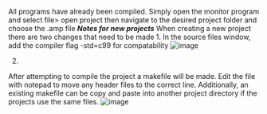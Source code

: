 All programs have already been compiled.
Simply open the monitor program and select file> open project
then navigate to the desired project folder and choose the .amp file
***Notes for new projects***
When creating a new project there are two changes that need to be made
1.
In the source files window, add the compiler flag -std=c99 for compatability
![image](https://github.com/jaspack/ECE346-Labs-in-C/assets/141270994/04b75b06-b4b1-4c8a-bc7c-8434bcfd2083)

2.
After attempting to compile the project a makefile will be made. Edit the file with notepad to
move any header files to the correct line. Additionally, an existing makefile can be copy and paste into
another project directory if the projects use the same files.
![image](https://github.com/jaspack/ECE346-Labs-in-C/assets/141270994/48a4927d-8e8c-4877-8151-60ca5be2f8d0)
